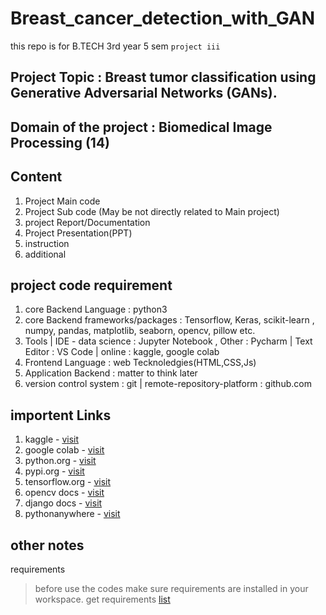 # Breast_cancer_detection_with_GAN

this repo is for B.TECH 3rd year 5 sem ``` project iii ```

## Project Topic : Breast tumor classification using Generative Adversarial Networks (GANs).
## Domain of the project : Biomedical Image Processing (14)

## Content
1. Project Main code
2. Project Sub code (May be not directly related to Main project)
3. project Report/Documentation
4. Project Presentation(PPT)
5. instruction
6. additional

## project code requirement
1. core Backend Language : python3
2. core Backend frameworks/packages : Tensorflow, Keras, scikit-learn , numpy, pandas, matplotlib, seaborn, opencv, pillow etc.
3. Tools | IDE - data science : Jupyter Notebook , Other : Pycharm | Text Editor : VS Code | online : kaggle, google colab
4. Frontend Language : web Tecknoledgies(HTML,CSS,Js)
5. Application Backend : matter to think later
6. version control system : git | remote-repository-platform : github.com

## importent Links
1. kaggle - [visit](https://www.kaggle.com)
2. google colab - [visit](https://colab.research.google.com/notebooks/intro.ipynb)
3. python.org - [visit](https://www.python.org/downloads/)
4. pypi.org - [visit](https://pypi.org/)
5. tensorflow.org - [visit](https://www.tensorflow.org/)
6. opencv docs - [visit](https://docs.opencv.org/master/d6/d00/tutorial_py_root.html)
7. django docs - [visit](https://docs.djangoproject.com/)
8. pythonanywhere - [visit](https://www.pythonanywhere.com/)

## other notes

requirements
> before use the codes make sure requirements are installed in your workspace.
> get requirements [list](#)
